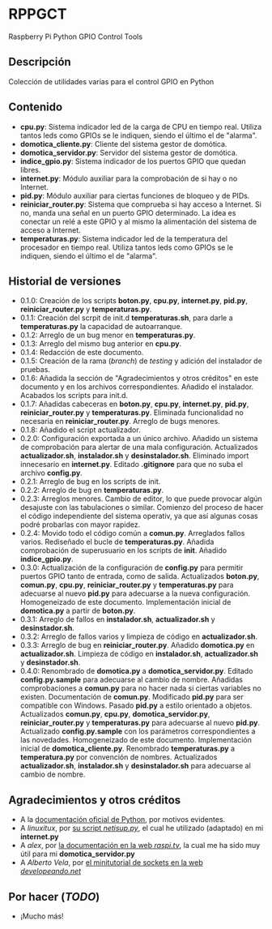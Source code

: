 # RPPGCT
Raspberry Pi Python GPIO Control Tools

## Descripción
Colección de utilidades varias para el control GPIO en Python

## Contenido
- **cpu.py**: Sistema indicador led de la carga de CPU en tiempo real. Utiliza tantos leds como GPIOs se le indiquen, siendo el último el de "alarma".
- **domotica_cliente.py**: Cliente del sistema gestor de domótica.
- **domotica_servidor.py**: Servidor del sistema gestor de domótica.
- **indice_gpio.py**: Sistema indicador de los puertos GPIO que quedan libres.
- **internet.py**: Módulo auxiliar para la comprobación de si hay o no Internet.
- **pid.py**: Módulo auxiliar para ciertas funciones de bloqueo y de PIDs.
- **reiniciar_router.py**: Sistema que comprueba si hay acceso a Internet. Si no, manda una señal en un puerto GPIO determinado. La idea es conectar un relé a este GPIO y al mismo la alimentación del sistema de acceso a Internet.
- **temperaturas.py**: Sistema indicador led de la temperatura del procesador en tiempo real. Utiliza tantos leds como GPIOs se le indiquen, siendo el último el de "alarma".

## Historial de versiones
- 0.1.0: Creación de los scripts **boton.py**, **cpu.py**, **internet.py**, **pid.py**, **reiniciar_router.py** y **temperaturas.py**.
- 0.1.1: Creación del scrpit de init.d **temperaturas.sh**, para darle a **temperaturas.py** la capacidad de autoarranque.
- 0.1.2: Arreglo de un bug menor en **temperaturas.py**.
- 0.1.3: Arreglo del mismo bug anterior en **cpu.py**.
- 0.1.4: Redacción de este documento.
- 0.1.5: Creación de la rama (*branch*) de *testing* y adición del instalador de pruebas.
- 0.1.6: Añadida la sección de "Agradecimientos y otros créditos" en este documento y en los archivos correspondientes.
		 Añadido el instalador.
		 Acabados los scripts para init.d.
- 0.1.7: Añadidas cabeceras en **boton.py**, **cpu.py**, **internet.py**, **pid.py**, **reiniciar_router.py** y **temperaturas.py**.
		 Eliminada funcionalidad no necesaria en **reiniciar_router.py**.
		 Arreglo de bugs menores.
- 0.1.8: Añadido el script actualizador.
- 0.2.0: Configuración exportada a un único archivo.
		 Añadido un sistema de comprobación para alertar de una mala configuración.
		 Actualizados **actualizador.sh**, **instalador.sh** y **desinstalador.sh**.
		 Eliminado import innecesario en **internet.py**.
		 Editado **.gitignore** para que no suba el archivo **config.py**.
- 0.2.1: Arreglo de bug en los scripts de init.
- 0.2.2: Arreglo de bug en **temperaturas.py**.
- 0.2.3: Arreglos menores.
		 Cambio de editor, lo que puede provocar algún desajuste con las tabulaciones o similar.
		 Comienzo del proceso de hacer el código independiente del sistema operativ, ya que así algunas cosas podré probarlas con mayor rapidez.
- 0.2.4: Movido todo el código común a **comun.py**.
		 Arreglados fallos varios.
		 Rediseñado el bucle de **temperaturas.py**.
		 Añadida comprobación de superusuario en los scripts de **init**.
		 Añadido **indice_gpio.py**.
- 0.3.0: Actualización de la configuración de **config.py** para permitir puertos GPIO tanto de entrada, como de salida.
		 Actualizados **boton.py**, **comun.py**, **cpu.py**, **reiniciar_router.py** y **temperaturas.py** para adecuarse al nuevo **pid.py** para adecuarse a la nueva configuración.
		 Homogeneizado de este documento.
		 Implementación inicial de **domotica.py** a partir de **boton.py**.
- 0.3.1: Arreglo de fallos en **instalador.sh**, **actualizador.sh** y **desinstador.sh**.
- 0.3.2: Arreglo de fallos varios y limpieza de código en **actualizador.sh**.
- 0.3.3: Arreglo de bug en **reiniciar_router.py**.
		 Añadido **domotica.py** en **actualizador.sh**.
		 Limpieza de código en **instalador.sh**, **actualizador.sh** y **desinstador.sh**.
- 0.4.0: Renombrado de **domotica.py** a **domotica_servidor.py**.
		 Editado **config.py.sample** para adecuarse al cambio de nombre.
		 Añadidas comprobaciones a **comun.py** para no hacer nada si ciertas variables no existen.
		 Documentación de **comun.py**.
		 Modificado **pid.py** para ser compatible con Windows.
		 Pasado **pid.py** a estilo orientado a objetos.
		 Actualizados **comun.py**, **cpu.py**, **domotica_servidor.py**, **reiniciar_router.py** y **temperaturas.py** para adecuarse al nuevo **pid.py**.
		 Actualizado **config.py.sample** con los parámetros correspondientes a las novedades.
		 Homogeneizado de este documento.
		 Implementación inicial de **domotica_cliente.py**.
		 Renombrado **temperaturas.py** a **temperatura.py** por convención de nombres.
		 Actualizados **actualizador.sh**, **instalador.sh** y **desinstalador.sh** para adecuarse al cambio de nombre.
		 

## Agradecimientos y otros créditos
* A la [documentación oficial de Python](https://docs.python.org/3/), por motivos evidentes.
* A *linuxitux*, por [su script *netisup.py*](https://www.linuxito.com/programacion/635-netisup-py-script-python-para-verificar-el-estado-de-la-red), el cual he utilizado (adaptado) en mi **internet.py**
* A *alex*, por [la documentación en la web *raspi.tv*](http://raspi.tv/2013/rpi-gpio-basics-6-using-inputs-and-outputs-together-with-rpi-gpio-pull-ups-and-pull-downs), la cual me ha sido muy útil para mi **domotica_servidor.py**
* A *Alberto Vela*, por [el minitutorial de sockets en la web *developeando.net*](http://developeando.net/sockets-python/)

## Por hacer (*TODO*)
* ¡Mucho más!
